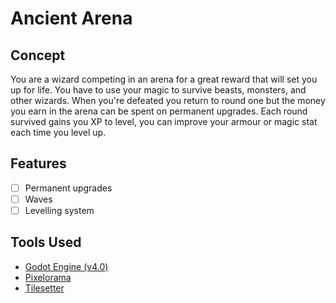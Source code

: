 # Ancient Arena

## Concept

You are a wizard competing in an arena for a great reward that will set you up for life. You have to use your magic to survive beasts, monsters, and other wizards. When you're defeated you return to round one but the money you earn in the arena can be spent on permanent upgrades. Each round survived gains you XP to level, you can improve your armour or magic stat each time you level up.

## Features

- [ ] Permanent upgrades
- [ ] Waves
- [ ] Levelling system

## Tools Used

- [Godot Engine (v4.0)](https://godotengine.org/)
- [Pixelorama](https://github.com/Orama-Interactive/Pixelorama)
- [Tilesetter](https://www.tilesetter.org/)
